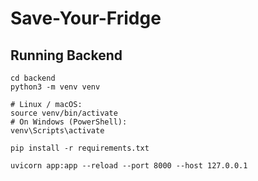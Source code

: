 # Save-Your-Fridge

## Running Backend

```
cd backend
python3 -m venv venv

# Linux / macOS:
source venv/bin/activate
# On Windows (PowerShell):
venv\Scripts\activate

pip install -r requirements.txt

uvicorn app:app --reload --port 8000 --host 127.0.0.1
```
